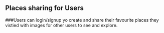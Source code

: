 ## Places sharing for Users

###Users can login/signup yo create and share their favourite places they vistied with images for other users to see and explore. 
